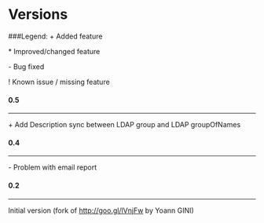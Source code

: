 Versions
========

###Legend:
\+ Added feature

\* Improved/changed feature

\- Bug fixed

\! Known issue / missing feature


#### 0.5
------------
\+ Add Description sync between LDAP group and LDAP groupOfNames


#### 0.4
------------
\- Problem with email report


#### 0.2
------------
Initial version (fork of http://goo.gl/lVnjFw by Yoann GINI)